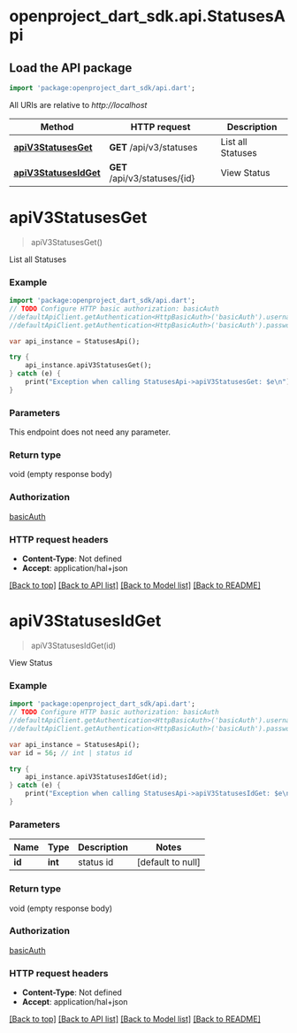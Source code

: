 # openproject_dart_sdk.api.StatusesApi

## Load the API package
```dart
import 'package:openproject_dart_sdk/api.dart';
```

All URIs are relative to *http://localhost*

Method | HTTP request | Description
------------- | ------------- | -------------
[**apiV3StatusesGet**](StatusesApi.md#apiV3StatusesGet) | **GET** /api/v3/statuses | List all Statuses
[**apiV3StatusesIdGet**](StatusesApi.md#apiV3StatusesIdGet) | **GET** /api/v3/statuses/{id} | View Status


# **apiV3StatusesGet**
> apiV3StatusesGet()

List all Statuses

### Example 
```dart
import 'package:openproject_dart_sdk/api.dart';
// TODO Configure HTTP basic authorization: basicAuth
//defaultApiClient.getAuthentication<HttpBasicAuth>('basicAuth').username = 'YOUR_USERNAME'
//defaultApiClient.getAuthentication<HttpBasicAuth>('basicAuth').password = 'YOUR_PASSWORD';

var api_instance = StatusesApi();

try { 
    api_instance.apiV3StatusesGet();
} catch (e) {
    print("Exception when calling StatusesApi->apiV3StatusesGet: $e\n");
}
```

### Parameters
This endpoint does not need any parameter.

### Return type

void (empty response body)

### Authorization

[basicAuth](../README.md#basicAuth)

### HTTP request headers

 - **Content-Type**: Not defined
 - **Accept**: application/hal+json

[[Back to top]](#) [[Back to API list]](../README.md#documentation-for-api-endpoints) [[Back to Model list]](../README.md#documentation-for-models) [[Back to README]](../README.md)

# **apiV3StatusesIdGet**
> apiV3StatusesIdGet(id)

View Status

### Example 
```dart
import 'package:openproject_dart_sdk/api.dart';
// TODO Configure HTTP basic authorization: basicAuth
//defaultApiClient.getAuthentication<HttpBasicAuth>('basicAuth').username = 'YOUR_USERNAME'
//defaultApiClient.getAuthentication<HttpBasicAuth>('basicAuth').password = 'YOUR_PASSWORD';

var api_instance = StatusesApi();
var id = 56; // int | status id

try { 
    api_instance.apiV3StatusesIdGet(id);
} catch (e) {
    print("Exception when calling StatusesApi->apiV3StatusesIdGet: $e\n");
}
```

### Parameters

Name | Type | Description  | Notes
------------- | ------------- | ------------- | -------------
 **id** | **int**| status id | [default to null]

### Return type

void (empty response body)

### Authorization

[basicAuth](../README.md#basicAuth)

### HTTP request headers

 - **Content-Type**: Not defined
 - **Accept**: application/hal+json

[[Back to top]](#) [[Back to API list]](../README.md#documentation-for-api-endpoints) [[Back to Model list]](../README.md#documentation-for-models) [[Back to README]](../README.md)

